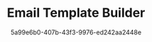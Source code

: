 ---
id: c73k5d9q6
blueprint: feature
title: 'Email Template Builder'
author: 5a99e6b0-407b-43f3-9976-ed242aa2448e
template: home
updated_by: 5a99e6b0-407b-43f3-9976-ed242aa2448e
updated_at: 1744285361
sections:
  -
    id: m98m0ur4
    title: 'Create Stunning Emails with Our Drag & Drop Email Template Builder'
    hero_subtitle: 'Design beautiful, responsive emails effortlessly with our intuitive email template builder. No coding skills required!'
    button_text: 'Try for free'
    button_link: 'https://app.sendx.io'
    type: hero
    enabled: true
    hero_title: 'Create Stunning Emails with Our Drag & Drop Email Template Builder'
  -
    id: m98momdw
    feature_title: 'User-Friendly Email Design'
    feature_subtitle: 'Easily create and customize emails using our drag-and-drop editor.'
    feature_link: 'https://sendx.io'
    feature_image:
      - feature-images/10.jpeg
    type: feature_overview
    enabled: true
    features_title: 'Design Emails Like a Pro'
    feature:
      -
        id: m98n4fa1
        feature_title: 'Drag & Drop Editor'
        feature_subtitle: 'Build emails effortlessly with our intuitive drag-and-drop interface.'
        feature_link: 'https://sendx.io'
        feature_image:
          - feature-images/2.jpeg
      -
        id: m98n4fa2
        feature_title: 'Pre-Made Templates'
        feature_subtitle: 'Choose from 400+ responsive email templates to kickstart your campaigns.'
        feature_link: 'https://sendx.io'
        feature_image:
          - feature-images/3.jpeg
      -
        id: m98n4fa3
        feature_title: 'AI-Powered Content Generation'
        feature_subtitle: 'Utilize AI to generate personalized email content tailored to your audience.'
        feature_link: 'https://sendx.io'
        feature_image:
          - feature-images/4.jpeg
      -
        id: m98n4fa4
        feature_title: 'Interactive Elements'
        feature_subtitle: 'Add interactive elements like forms, polls, and quizzes to engage your audience.'
        feature_link: 'https://sendx.io'
        feature_image:
          - feature-images/5.jpeg
      -
        id: m98n4fa5
        feature_title: 'Responsive Design'
        feature_subtitle: 'Ensure your emails look great on any device with our responsive design features.'
        feature_link: 'https://sendx.io'
        feature_image:
          - feature-images/6.jpeg
      -
        id: m98n4fa6
        feature_title: 'Real-Time Previews'
        feature_subtitle: 'Preview your emails in real-time to see how they will appear to your subscribers.'
        feature_link: 'https://sendx.io'
        feature_image:
          - feature-images/7.jpeg
  -
    id: m98nmk1y
    feature_detail:
      -
        id: m98nml5u
        feature_title: 'Simplify Your Email Creation Process'
        feature_image: feature-images/2.jpeg
        feature_section_detail:
          -
            id: m98nn37d
            feature_subtitle: 'Easy to Use Interface'
            feature_subtitle_content: 'Our drag-and-drop interface makes email creation simple and fast, allowing anyone to design stunning emails without technical skills.'
            icon: settings
          -
            id: m98nngrx
            feature_subtitle: 'Customizable Templates'
            feature_subtitle_content: 'Select from a vast library of customizable templates that fit your brand and messaging perfectly.'
            icon: template
          -
            id: m98nnqh5
            feature_subtitle: 'Dynamic Content Blocks'
            feature_subtitle_content: 'Easily add dynamic content blocks to personalize your emails based on user behavior and preferences.'
            icon: users
      -
        id: m99a3k2p
        feature_title: 'Enhance Engagement with Interactive Emails'
        feature_image: feature-images/3.jpeg
        feature_section_detail:
          -
            id: m99a4j7r
            feature_subtitle: 'Forms and Surveys'
            feature_subtitle_content: 'Incorporate forms and surveys directly into your emails to collect feedback and engage your audience.'
            icon: form
          -
            id: m99a5l3s
            feature_subtitle: 'Gamification Elements'
            feature_subtitle_content: 'Add gamified elements like spin-the-wheel or quizzes to delight your subscribers and increase interaction.'
            icon: game
          -
            id: m99a6m8t
            feature_subtitle: 'Interactive Widgets'
            feature_subtitle_content: 'Use interactive widgets like carousels and sliders to make your emails more engaging and visually appealing.'
            icon: widget
      -
        id: m99b1p4q
        feature_title: 'Optimize for Deliverability'
        feature_image: feature-images/4.jpeg
        feature_section_detail:
          -
            id: m99b2r9w
            feature_subtitle: 'Email Authentication'
            feature_subtitle_content: 'Ensure your emails reach inboxes with our email authentication support, including DKIM, SPF, and DMARC.'
            icon: shield
          -
            id: m99b3s2e
            feature_subtitle: 'Dedicated IP Options'
            feature_subtitle_content: 'Get a dedicated IP address to enhance your email deliverability and reputation.'
            icon: shield
          -
            id: m99b4t7r
            feature_subtitle: 'Domain Warm-Up'
            feature_subtitle_content: 'Our experts assist you in warming up your email domain to improve deliverability rates.'
            icon: chart
      -
        id: m99c1u3t
        feature_title: 'Measure and Improve Performance'
        feature_image: feature-images/5.jpeg
        feature_section_detail:
          -
            id: m99c2v8y
            feature_subtitle: 'Email Analytics'
            feature_subtitle_content: 'Track key metrics like open rates, click rates, and conversions to optimize your email campaigns.'
            icon: chart
          -
            id: m99c3w1u
            feature_subtitle: 'A/B Testing'
            feature_subtitle_content: 'Experiment with different subject lines and content to find what resonates best with your audience.'
            icon: settings
          -
            id: m99c4x6i
            feature_subtitle: 'Export Data'
            feature_subtitle_content: 'Easily export your email performance data for deeper analysis and reporting.'
            icon: cloud
    type: feature_detail
    enabled: true
    features_detail_title: 'Powerful Features for Effective Email Marketing'
  -
    id: m98nmk8u
    feature_blogs_title: 'Unlock Your Email Marketing Potential'
    feature_blog_card:
      -
        id: m99d2lofp
        feature_blog_image:
          - feature-images/4.jpeg
        feature_blog_title: 'Designing Interactive Emails'
        feature_blog_content: 'Learn how to create engaging emails that capture your audience’s attention with interactive elements.'
      -
        id: m90d2dsfp
        feature_blog_image:
          - feature-images/1.jpeg
        feature_blog_title: 'Using AI in Email Marketing'
        feature_blog_content: 'Discover how AI can enhance your email content and improve engagement rates.'
      -
        id: m99d2dsap
        feature_blog_image:
          - feature-images/2.jpeg
        feature_blog_title: 'Responsive Email Design'
        feature_blog_content: 'Understand the importance of responsive design and how to implement it in your email campaigns.'
      -
        id: m99d2d2fp
        feature_blog_image:
          - feature-images/3.jpeg
        feature_blog_title: 'Optimizing Email Deliverability'
        feature_blog_content: 'Find out best practices for ensuring your emails land in your subscribers’ inboxes.'
      -
        id: m99d8dsfp
        feature_blog_image:
          - feature-images/6.jpeg
        feature_blog_title: 'Email Marketing Automation'
        feature_blog_content: 'Learn how to automate your email campaigns for maximum efficiency and effectiveness.'
      -
        id: m99dgdsfp
        feature_blog_image:
          - feature-images/8.jpeg
        feature_blog_title: 'Creating Effective Email Templates'
        feature_blog_content: 'Tips and tricks for designing email templates that convert and resonate with your audience.'
    type: feature_blogs
    enabled: true
  -
    id: l93k2d8qp
    type: logo_cloud
    enabled: true
    logo_cloud_title: 'Trusted by Thousands of Brands Worldwide'
    logo_cloud_subtitle: 'Join the community of successful marketers using SendX'
    logo_cloud_button_text: 'See Customer Stories'
    logo_cloud_button_link: /customers
    logos:
      -
        id: l21b3x9nd
        logo_icon:
          - feature-images/2.jpeg
      -
        id: d64p7f3ak
        logo_icon:
          - feature-images/5.jpeg
      -
        id: q88z1m7bw
        logo_icon:
          - feature-images/7.jpeg
      -
        id: f13k5v9lz
        logo_icon:
          - feature-images/9.jpeg
      -
        id: w47m8s2kt
        logo_icon:
          - feature-images/11.jpeg
      -
        id: s19y6p4qv
        logo_icon:
          - feature-images/4.jpeg
      -
        id: v56n2a3mx
        logo_icon:
          - feature-images/12.jpeg
      -
        id: j82l4c5zb
        logo_icon:
          - feature-images/6.jpeg
  -
    id: f92l8d2kp
    type: faqs
    enabled: true
    faq_title: 'Frequently Asked Questions'
    faqs:
      -
        id: q11n9b4zx
        faq_ques: 'What is an email template builder?'
        faq_ans: 'An email template builder is a tool that allows users to design and create email templates using a drag-and-drop interface, making it easy to customize without coding.'
      -
        id: v77k5d3pl
        faq_ques: 'How do I create an email using the template builder?'
        faq_ans: 'Simply choose a template, customize it using our drag-and-drop editor, add your content, and send it out to your audience.'
      -
        id: p62m7x8dw
        faq_ques: 'Can I use my own images in the email templates?'
        faq_ans: 'Yes, you can easily upload and use your own images in the email templates to match your branding.'
      -
        id: w38l2q5bk
        faq_ques: 'Are the email templates mobile-friendly?'
        faq_ans: 'Absolutely! All our email templates are designed to be responsive and look great on any device.'
      -
        id: y56p9b1vn
        faq_ques: 'Is there a cost associated with using the email template builder?'
        faq_ans: 'You can try our email template builder for free, and we offer various pricing plans to suit your needs after the trial period.'
---